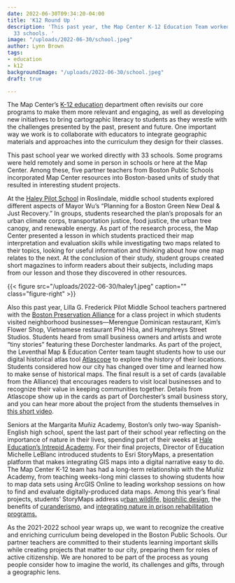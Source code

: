 ```yaml
---
date: 2022-06-30T09:34:20-04:00
title: 'K12 Round Up '
description: 'This past year, the Map Center K-12 Education Team worked directly with
  33 schools. '
image: "/uploads/2022-06-30/school.jpeg"
author: Lynn Brown
tags:
- education
- k12
backgroundImage: "/uploads/2022-06-30/school.jpeg"
draft: true

---
```

The Map Center’s [K-12 education](https://www.leventhalmap.org/education/k12/) department often revisits our core programs to make them more relevant and engaging, as well as developing new initiatives to bring cartographic literacy to students as they wrestle with the challenges presented by the past, present and future. One important way we work is to collaborate with educators to integrate geographic materials and approaches into the curriculum they design for their classes.

This past school year we worked directly with 33 schools. Some programs were held remotely and some in person in schools or here at the Map Center. Among these, five partner teachers from Boston Public Schools incorporated Map Center resources into Boston-based units of study that resulted in interesting student projects.

At the [Haley Pilot School](https://www.haleypilotschool.org/) in Roslindale, middle school students explored different aspects of Mayor Wu’s “Planning for a Boston Green New Deal & Just Recovery.” In groups, students researched the plan’s proposals for an urban climate corps, transportation justice, food justice, the urban tree canopy, and renewable energy. As part of the research process, the Map Center presented a lesson in which students practiced their map interpretation and evaluation skills while investigating two maps related to their topics, looking for useful information and thinking about how one map relates to the next. At the conclusion of their study, student groups created short magazines to inform readers about their subjects, including maps from our lesson and those they discovered in other resources.

{{< figure src="/uploads/2022-06-30/haley1.jpeg" caption="" class="figure-right" >}}

Also this past year, Lilla G. Frederick Pilot Middle School teachers partnered with the [Boston Preservation Alliance](https://www.bostonpreservation.org/) for a class project in which students visited neighborhood businesses—Merengue Dominican restaurant, Kim’s Flower Shop, Vietnamese restaurant Phở Hòa, and Humphreys Street Studios. Students heard from small business owners and artists and wrote “tiny stories” featuring these Dorchester landmarks. As part of the project, the Leventhal Map & Education Center team taught students how to use our digital historical atlas tool [Atlascope](https://atlascope.leventhalmap.org/) to explore the history of their locations. Students considered how our city has changed over time and learned how to make sense of historical maps. The final result is a set of cards (available from the Alliance) that encourages readers to visit local businesses and to recognize their value in keeping communities together. Details from Atlascope show up in the cards as part of Dorchester’s small business story, and you can hear more about the project from the students themselves in [this short video](https://youtu.be/Ak0nDQpNOe0).

Seniors at the Margarita Muñiz Academy, Boston’s only two-way Spanish-English high school, spent the last part of their school year reflecting on the importance of nature in their lives, spending part of their weeks at [Hale Education’s Intrepid Academy](https://hale1918.org/climb-the-mountain/intrepid/). For their final projects, Director of Education Michelle LeBlanc introduced students to Esri StoryMaps, a presentation platform that makes integrating GIS maps into a digital narrative easy to do. The Map Center K-12 team has had a long-term relationship with the Muñiz Academy, from teaching weeks-long mini classes to showing students how to map data sets using ArcGIS Online to leading workshop sessions on how to find and evaluate digitally-produced data maps. Among this year’s final projects, students’ StoryMaps address u[rban wildlife,](https://storymaps.arcgis.com/stories/8ae11cd46d4c4f46800535b8b8954063) [biophilic design](https://storymaps.arcgis.com/stories/401a49f186314773940b535f93af3fa3), the benefits of [curanderismo,](https://storymaps.arcgis.com/stories/ef285da78b4c46669aa4a1ac6eb0087c) and [integrating nature in prison rehabilitation programs.](https://storymaps.arcgis.com/stories/d07f711435f547f4a797fa0f863c896a)

As the 2021-2022 school year wraps up, we want to recognize the creative and enriching curriculum being developed in the Boston Public Schools. Our partner teachers are committed to their students learning important skills while creating projects that matter to our city, preparing them for roles of active citizenship. We are honored to be part of the process as young people consider how to imagine the world, its challenges and gifts, through a geographic lens.